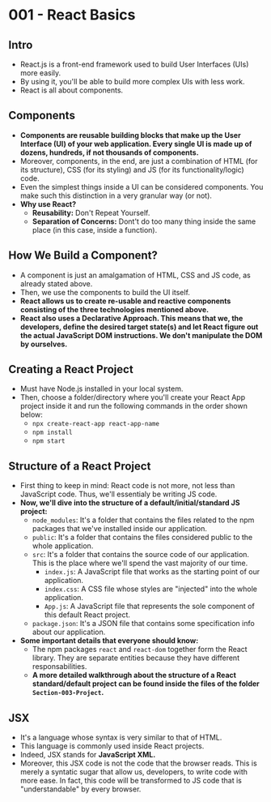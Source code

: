 # 001 - React Basics

## Intro
* React.js is a front-end framework used to build User Interfaces (UIs) more easily.
* By using it, you'll be able to build more complex UIs with less work.
* React is all about components.


## Components
* __Components are reusable building blocks that make up the User Interface (UI) of your web application. Every single UI is made up of dozens, hundreds, if not thousands of components.__
* Moreover, components, in the end, are just a combination of HTML (for its structure), CSS (for its styling) and JS (for its functionality/logic) code.
* Even the simplest things inside a UI can be considered components. You make such this distinction in a very granular way (or not).
* __Why use React?__
    * __Reusability:__ Don't Repeat Yourself.
    * __Separation of Concerns:__ Dont't do too many thing inside the same place (in this case, inside a function).


## How We Build a Component?
* A component is just an amalgamation of HTML, CSS and JS code, as already stated above.
* Then, we use the components to build the UI itself.
* __React allows us to create re-usable and reactive components consisting of the three technologies mentioned above.__
* __React also uses a Declarative Approach. This means that we, the developers, define the desired target state(s) and let React figure out the actual JavaScript DOM instructions. We don't manipulate the DOM by ourselves.__


## Creating a React Project
* Must have Node.js installed in your local system.
* Then, choose a folder/directory where you'll create your React App project inside it and run the following commands in the order shown below:
    * ```npx create-react-app react-app-name ```
    * ```npm install```
    * ```npm start```


## Structure of a React Project
* First thing to keep in mind: React code is not more, not less than JavaScript code. Thus, we'll essentialy be writing JS code.
* __Now, we'll dive into the structure of a default/initial/standard JS project:__
    * ```node_modules```: It's a folder that contains the files related to the npm packages that we've installed inside our application.
    * ```public```: It's a folder that contains the files considered public to the whole application.
    * ```src```: It's a folder that contains the source code of our application. This is the place where we'll spend the vast majority of our time.
        * ```index.js```: A JavaScript file that works as the starting point of our application.
        * ```index.css```: A CSS file whose styles are "injected" into the whole application.
        * ```App.js```: A JavaScript file that represents the sole component of this default React project.
    * ```package.json```: It's a JSON file that contains some specification info about our application.
* __Some important details that everyone should know:__
    * The npm packages ```react``` and ```react-dom``` together form the React library. They are separate entities because they have different responsabilities.
    * __A more detailed walkthrough about the structure of a React standard/default project can be found inside the files of the folder ```Section-003-Project```.__

## JSX
* It's a language whose syntax is very similar to that of HTML.
* This language is commonly used inside React projects.
* Indeed, JSX stands for __JavaScript XML.__
* Moreover, this JSX code is not the code that the browser reads. This is merely a syntatic sugar that allow us, developers, to write code with more ease. In fact, this code will be transformed to JS code that is "understandable" by every browser.
